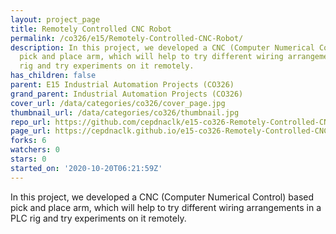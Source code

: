```yaml
---
layout: project_page
title: Remotely Controlled CNC Robot
permalink: /co326/e15/Remotely-Controlled-CNC-Robot/
description: In this project, we developed a CNC (Computer Numerical Control) based
  pick and place arm, which will help to try different wiring arrangements in a PLC
  rig and try experiments on it remotely.
has_children: false
parent: E15 Industrial Automation Projects (CO326)
grand_parent: Industrial Automation Projects (CO326)
cover_url: /data/categories/co326/cover_page.jpg
thumbnail_url: /data/categories/co326/thumbnail.jpg
repo_url: https://github.com/cepdnaclk/e15-co326-Remotely-Controlled-CNC-Robot
page_url: https://cepdnaclk.github.io/e15-co326-Remotely-Controlled-CNC-Robot
forks: 6
watchers: 0
stars: 0
started_on: '2020-10-20T06:21:59Z'
---
```


In this project, we developed a CNC (Computer Numerical Control) based pick and place arm, which will help to try different wiring arrangements in a PLC rig and try experiments on it remotely.